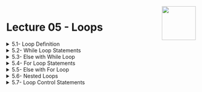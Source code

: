 <img align="right" width="90" height="90" src="https://github.com/cs-MohamedAyman/Computer-Science-Textbooks/blob/master/logos/python.jpg">

# Lecture 05 - Loops

<details>
	<summary>5.1- Loop Definition</summary>

</details>

<details>
	<summary>5.2- While Loop Statements</summary>

  - ***While Loop Statements***
  ```python
  #While Loop Statements

  i = 0
  while i < 3:
		print(i)
		i += 1
  print('the program completed')
  ```

</details>

<details>
	<summary>5.3- Else with While Loop</summary>

  - ***Else with While Loop***
  ```python
  #Else with While Loop

  i = 0
  while i < 3:
		print(i)
		i += 1
  else:
		print('i not less than 3')
  ```

  ### Practice
  - ***Practice While Loops factorial***
  ```python
  n = int(input())
  i, res = 1, 1
  while i <= n:
		res *= i
		i += 1
  print(res)
  ```
  - ***Practice While Loops factors***
  ```python
  n = int(input())
  i = 1
  while i <= n:
		if n % i == 0:
			print(i, end = ' ')
		i += 1
  ```
  - ***Practice While Loops power of 2***
  ```python
  n = int(input())
  i = 0
  while i <= n:
		print(2**i, end = ' ')
		i += 1
  ```
  - ***Practice While loops summation of n***
  ```python
  n = int(input())
  i, res = 1, 0
  while i <= n:
		res += i
		i += 1
  print(res)
  ```

</details>

<details>
	<summary>5.4- For Loop Statements</summary>

  - ***The Range Function***
  ```python
  #The Range Function

  fruits = ['banana', 'apple', 'orange']
  for i in range(len(fruits)):
		print(fruits[i])
  print('the program completed')

  x = ['c', 'java', 'c++', 'python', 'scala', 'R', 'matlab']
  for i in range(2, len(x)-2):
		print(x[i])
  print('the program completed')
  ```
  - ***For Loop Statements***
  ```python
  #For Loop Statements

  for i in 'python':
		print(i)
  print('the program completed')

  fruits = ['banana', 'apple', 'orange']
  for i in fruits:
		print(i)
  print('the program completed')
  ```

</details>

<details>
	<summary>5.5- Else with For Loop</summary>

  - ***Else with For Loop***
  ```python
  #Else with For Loop

  x = [48, 67, 73]
  for i in range(len(x)):
		print(x[i])
  else:
		print('we reach the end of the list')
  ```

  ### Practice
  - ***Practice For Loops factorial***
  ```python
  n = int(input())
  res = 1
  for i in range(1, n+1):
		res *= i
  print(res)
  ```
  - ***Practice For Loops factors***
  ```python
  n = int(input())
  for i in range(1, n+1):
		if n % i == 0:
			print(i, end = ' ')
  ```
  - ***Practice For Loops power of 2***
  ```python
  n = int(input())
  for i in range(n+1):
		print(2**i, end = ' ')
  ```
  - ***Practice For loops summation of n***
  ```python
  n = int(input())
  res = 0
  for i in range(1, n+1):
		res += i
  print(res)
  ```

</details>

<details>
	<summary>5.6- Nested Loops</summary>

  - ***Nested Loops***
  ```python
  #Nested Loops

  i = 1
  while i < 4:
		j = 1
		while j < 4:
			print(i*j, end = ' ')
			j += 1
		print()
		i += 1

  for i in range(1, 4):
		for j in range(1, 4):
			print(i*j, end = ' ')
		print()
  ```

  ### Practice
  - ***Practice While Loops identity matrix***
  ```python
  n = int(input())
  i = 0
  while i < n:
		j = 0
		while j < n:
			if i == j:
				print(1, end = ' ')
			else:
				print(0, end = ' ')
			j += 1
		print()
		i += 1
  ```
  - ***Practice For Loops identity matrix***
  ```python
  n = int(input())
  for i in range(n):
		for j in range(n):
			if i == j:
				print(1, end = ' ')
			else:
				print(0, end = ' ')
		print()
  ```

</details>

<details>
	<summary>5.7- Loop Control Statements</summary>

  - ***Loop Control Statement Break***
  ```python
  #Loop Control Statement Break

  i = 0
  while i < 4:
		if i == 2:
			break
		print(i)
		i += 1
  print('the program completed')

  for i in 'python':
		if i == 't':
			break
		print(i)
  print('the program completed')
  ```
  - ***Loop Control Statement Continue***
  ```python
  #Loop Control Statement Continue

  i = 0
  while i < 4:
		i += 1
		if i == 2:
			continue
		print(i)
  print('the program completed')

  for i in 'python':
		if i == 't':
			continue
		print(i)
  print('the program completed')
  ```
  - ***Loop Control Statement Pass***
  ```python
  #Loop Control Statement Pass

  n = int(input())
  if n < 0:
		pass

  n = int(input())
  for i in range(n):
		pass
  ```

  ### Practice
  - ***Practice While Loops prime number***
  ```python
  n = int(input())
  i = 2
  while i < n:
		if n % i == 0:
			print('NO')
			break
		i += 1
  else:
		print('YES')
  ```
  - ***Practice For Loops prime number***
  ```python
  n = int(input())
  for i in range(2, n):
		if n % i == 0:
			print('NO')
				break
  else:
		print('YES')
  ```

</details>
